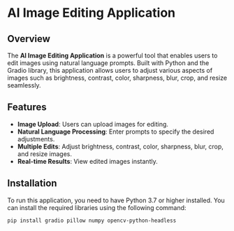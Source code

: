 # AI Image Editing Application

## Overview

The **AI Image Editing Application** is a powerful tool that enables users to edit images using natural language prompts. Built with Python and the Gradio library, this application allows users to adjust various aspects of images such as brightness, contrast, color, sharpness, blur, crop, and resize seamlessly.

## Features

- **Image Upload**: Users can upload images for editing.
- **Natural Language Processing**: Enter prompts to specify the desired adjustments.
- **Multiple Edits**: Adjust brightness, contrast, color, sharpness, blur, crop, and resize images.
- **Real-time Results**: View edited images instantly.

## Installation

To run this application, you need to have Python 3.7 or higher installed. You can install the required libraries using the following command:

```bash
pip install gradio pillow numpy opencv-python-headless
